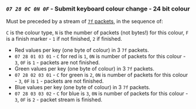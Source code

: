 ### *`07 28 0C 0N 0F`* - Submit keyboard colour change - 24 bit colour

Must be preceded by a stream of [`7f` packets](https://github.com/mattanger/ckb-next/wiki/Corsair-Protocol#7f-nn-ss-00---write-multiple-packet-stream), in the sequence of:

`C` is the colour type, `N` is the number of packets (not bytes!) for this colour, `F` is a finish marker - `1` if not finished, `2` if finished.

- Red values per key (one byte of colour) in 3 `7f` packets.
- `07 28 01 03 01` - `C` for red is `1`, `0N` is number of packets for this colour - `3`, `0F` is `1` - packets are not finished.
- Green values per key (one byte of colour) in 3 `7f` packets.
- `07 28 02 03 01` - `C` for green is `2`, `0N` is number of packets for this colour - `3`, `0F` is `1` - packets are not finished.
- Blue values per key (one byte of colour) in 3 `7f` packets.
- `07 28 03 03 02` - `C` for blue is `3`, `0N` is number of packets for this colour - `3`, `0F` is `2` - packet stream is finished.
